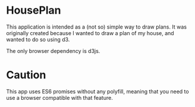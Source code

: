 # HousePlan
This application is intended as a (not so) simple way to draw plans. It was originally created because I wanted to draw a plan of my house, and wanted to do so using d3.

The only browser dependency is d3js.

# Caution
This app uses ES6 promises without any polyfill, meaning that you need to use a browser compatible with that feature.